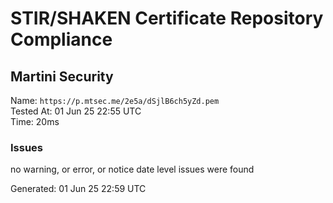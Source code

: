 # STIR/SHAKEN Certificate Repository Compliance

## Martini Security

Name: `https://p.mtsec.me/2e5a/dSjlB6ch5yZd.pem`\
Tested At: 01 Jun 25 22:55 UTC\
Time: 20ms

### Issues

no warning, or error, or notice date level issues were found

Generated: 01 Jun 25 22:59 UTC